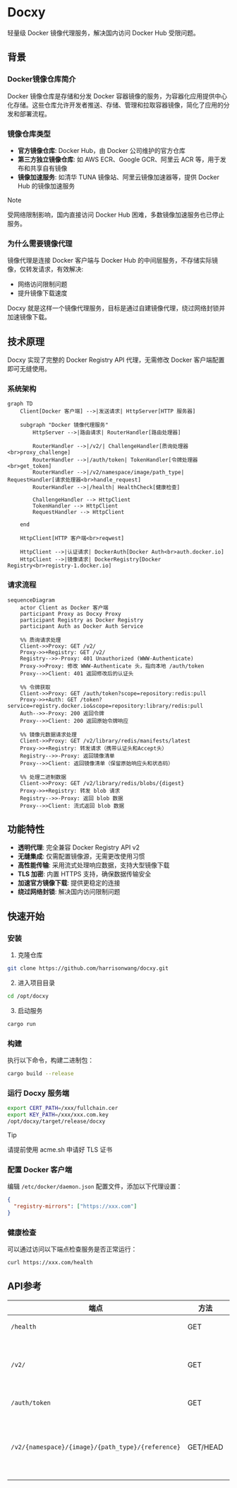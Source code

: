 
# Docxy

轻量级 Docker 镜像代理服务，解决国内访问 Docker Hub 受限问题。

## 背景

### Docker镜像仓库简介

Docker 镜像仓库是存储和分发 Docker 容器镜像的服务，为容器化应用提供中心化存储。这些仓库允许开发者推送、存储、管理和拉取容器镜像，简化了应用的分发和部署流程。

### 镜像仓库类型

- **官方镜像仓库**: Docker Hub，由 Docker 公司维护的官方仓库
- **第三方独立镜像仓库**: 如 AWS ECR、Google GCR、阿里云 ACR 等，用于发布和共享自有镜像
- **镜像加速服务**: 如清华 TUNA 镜像站、阿里云镜像加速器等，提供 Docker Hub 的镜像加速服务

> [!NOTE]
> 受网络限制影响，国内直接访问 Docker Hub 困难，多数镜像加速服务也已停止服务。

### 为什么需要镜像代理

镜像代理是连接 Docker 客户端与 Docker Hub 的中间层服务，不存储实际镜像，仅转发请求，有效解决:

- 网络访问限制问题
- 提升镜像下载速度

Docxy 就是这样一个镜像代理服务，目标是通过自建镜像代理，绕过网络封锁并加速镜像下载。

## 技术原理

Docxy 实现了完整的 Docker Registry API 代理，无需修改 Docker 客户端配置即可无缝使用。

### 系统架构

```mermaid
graph TD
    Client[Docker 客户端] -->|发送请求| HttpServer[HTTP 服务器]
    
    subgraph "Docker 镜像代理服务"
        HttpServer -->|路由请求| RouterHandler[路由处理器]
        
        RouterHandler -->|/v2/| ChallengeHandler[质询处理器<br>proxy_challenge]
        RouterHandler -->|/auth/token| TokenHandler[令牌处理器<br>get_token]
        RouterHandler -->|/v2/namespace/image/path_type| RequestHandler[请求处理器<br>handle_request]
        RouterHandler -->|/health| HealthCheck[健康检查]
        
        ChallengeHandler --> HttpClient
        TokenHandler --> HttpClient
        RequestHandler --> HttpClient
        
    end
    
    HttpClient[HTTP 客户端<br>reqwest]
    
    HttpClient -->|认证请求| DockerAuth[Docker Auth<br>auth.docker.io]
    HttpClient -->|镜像请求| DockerRegistry[Docker Registry<br>registry-1.docker.io]
```

### 请求流程

```mermaid
sequenceDiagram
    actor Client as Docker 客户端
    participant Proxy as Docxy Proxy
    participant Registry as Docker Registry
    participant Auth as Docker Auth Service
    
    %% 质询请求处理
    Client->>Proxy: GET /v2/
    Proxy->>+Registry: GET /v2/
    Registry-->>-Proxy: 401 Unauthorized (WWW-Authenticate)
    Proxy->>Proxy: 修改 WWW-Authenticate 头，指向本地 /auth/token
    Proxy-->>Client: 401 返回修改后的认证头
    
    %% 令牌获取
    Client->>Proxy: GET /auth/token?scope=repository:redis:pull
    Proxy->>+Auth: GET /token?service=registry.docker.io&scope=repository:library/redis:pull
    Auth-->>-Proxy: 200 返回令牌
    Proxy-->>Client: 200 返回原始令牌响应
    
    %% 镜像元数据请求处理
    Client->>Proxy: GET /v2/library/redis/manifests/latest
    Proxy->>+Registry: 转发请求（携带认证头和Accept头）
    Registry-->>-Proxy: 返回镜像清单
    Proxy-->>Client: 返回镜像清单（保留原始响应头和状态码）
    
    %% 处理二进制数据
    Client->>Proxy: GET /v2/library/redis/blobs/{digest}
    Proxy->>+Registry: 转发 blob 请求
    Registry-->>-Proxy: 返回 blob 数据
    Proxy-->>Client: 流式返回 blob 数据
```

## 功能特性

- **透明代理**: 完全兼容 Docker Registry API v2
- **无缝集成**: 仅需配置镜像源，无需更改使用习惯
- **高性能传输**: 采用流式处理响应数据，支持大型镜像下载
- **TLS 加密**: 内置 HTTPS 支持，确保数据传输安全
- **加速官方镜像下载**: 提供更稳定的连接
- **绕过网络封锁**: 解决国内访问限制问题

## 快速开始

### 安装

1. 克隆仓库

  ```bash
  git clone https://github.com/harrisonwang/docxy.git
  ```

2. 进入项目目录

  ```bash
  cd /opt/docxy
  ```

3. 启动服务

  ```bash
  cargo run
  ```

### 构建

执行以下命令，构建二进制包：

```bash
cargo build --release
```

### 运行 Docxy 服务端

```bash
export CERT_PATH=/xxx/fullchain.cer
export KEY_PATH=/xxx/xxx.com.key
/opt/docxy/target/release/docxy
```

> [!TIP]
> 请提前使用 acme.sh 申请好 TLS 证书

### 配置 Docker 客户端

编辑 `/etc/docker/daemon.json` 配置文件，添加以下代理设置：

```json
{
  "registry-mirrors": ["https://xxx.com"]
}
```

### 健康检查

可以通过访问以下端点检查服务是否正常运行：

```bash
curl https://xxx.com/health
```

## API参考

| 端点 | 方法 | 描述 |
|------|------|------|
| `/health` | GET | 健康检查接口 |
| `/v2/` | GET | Docker Registry API v2 入口点及认证质询 |
| `/auth/token` | GET | 认证令牌获取接口 |
| `/v2/{namespace}/{image}/{path_type}/{reference}` | GET/HEAD | 镜像资源访问接口，支持manifests和blobs等 |
